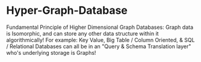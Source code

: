 # Hyper-Graph-Database
Fundamental Principle of Higher Dimensional Graph Databases: Graph data is Isomorphic, and can store any other data structure within it algorithmically! For example: Key Value, Big Table / Column Oriented, &amp; SQL / Relational Databases can all be in an "Query &amp; Schema Translation layer" who's underlying storage is Graphs! 
